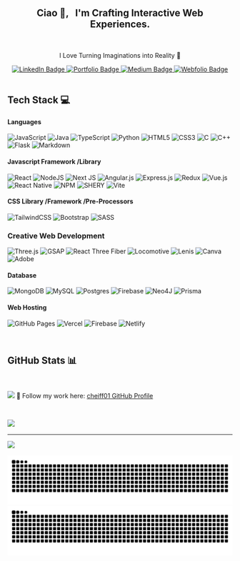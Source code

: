 <h2 align="center"> 
  Ciao 👋, &nbsp; I'm Crafting Interactive Web Experiences. 
  </h2>
  
</br>

<p align="center" style="text-align: center;">
  I Love Turning Imaginations into Reality 🚀
</p>

<div align="center">
  <a href="https://linkedin.com/in/atishaytuli07" target="_blank">
    <img src="https://img.shields.io/badge/LinkedIn-%230077B5.svg?logo=linkedin&logoColor=white" alt="LinkedIn Badge" />
  </a>
  <a href="#" target="_blank">
    <img src="https://img.shields.io/badge/Portfolio-%23593d88?logo=mongodb&logoColor=white&style=flat" alt="Portfolio Badge" />
  </a>
  <a href="https://medium.com/@atishaytuli07" target="_blank">
    <img src="https://img.shields.io/badge/Medium-12100E?logo=medium&logoColor=white" alt="Medium Badge" />
  </a>
  <a href="#" target="_blank">
    <img src="https://img.shields.io/badge/Webfolio-%23E34F26?logo=vercel&logoColor=white&style=flat" alt="Webfolio Badge" />
  </a>
</div>

</br>

## Tech Stack 💻 

#### Languages

![JavaScript](https://img.shields.io/badge/Javascript-%238511FA.svg?style=flat&logo=javascript&logoColor=%23F7DF1E) 
![Java](https://img.shields.io/badge/Java-ffdd54.svg?style=flat&logo=openjdk&logoColor=darkgreen)
![TypeScript](https://img.shields.io/badge/Typescript-%23323330.svg?style=flat&logo=typescript&logoColor=%234FC08D) 
![Python](https://img.shields.io/badge/Python-3670A0?style=flat&logo=python&logoColor=ffdd54)
![HTML5](https://img.shields.io/badge/HTML5-%23E34F26.svg?style=flat&logo=html5&logoColor=white) 
![CSS3](https://img.shields.io/badge/CSS3-hotpink.svg?style=flat&logo=css3&logoColor=white) 
![C](https://img.shields.io/badge/C-%23323330.svg?style=flat&logo=c&logoColor=%234FC08D) 
![C++](https://img.shields.io/badge/C++-%2300599C.svg?style=flat&logo=c%2B%2B&logoColor=white)
![Flask](https://img.shields.io/badge/Flask-%23323330.svg?style=flat&logo=flask&logoColor=%234FC08D) 
![Markdown](https://img.shields.io/badge/Markdown-%23323330.svg?style=flat&logo=markdown&logoColor=%234FC08D)


#### Javascript Framework /Library

![React](https://img.shields.io/badge/React.Js-%2300599C.svg?style=flat&logo=react&logoColor=ffdd54)
![NodeJS](https://img.shields.io/badge/Node.Js-6DA55F?style=flat&logo=node.js&logoColor=white)
![Next JS](https://img.shields.io/badge/Next-%2335495e?style=flat&logo=next.js&logoColor=ffdd54) 
![Angular.js](https://img.shields.io/badge/Angular.Js-%2335495e.svg?style=flat&logo=angularjs&logoColor=%234FC08D) 
![Express.js](https://img.shields.io/badge/Express.Js-%2335495e.svg?style=flat&logo=express&logoColor=ffdd54) 
![Redux](https://img.shields.io/badge/Redux-%23593d88.svg?style=flat&logo=redux&logoColor=%234FC08D)
![Vue.js](https://img.shields.io/badge/Vue.js-%2335495e.svg?style=flat&logo=vuedotjs&logoColor=ffdd54) 
![React Native](https://img.shields.io/badge/React_native-%2335495e.svg?style=flat&logo=react&logoColor=%234FC08D)
![NPM](https://img.shields.io/badge/NPM-%2335495e.svg?style=flat&logo=npm&logoColor=ffdd54) 
![SHERY](https://img.shields.io/badge/Shery.js-%2335495e.svg?style=flat&logo=npm&logoColor=ffdd54) 
![Vite](https://img.shields.io/badge/Vite-%2335495e.svg?style=flat&logo=vite&logoColor=ffdd54) 

#### CSS Library /Framework /Pre-Processors

![TailwindCSS](https://img.shields.io/badge/Tailwindcss-%2338B2AC.svg?style=flat&logo=tailwind-css&logoColor=white)
![Bootstrap](https://img.shields.io/badge/Bootstrap-%23593d88.svg?style=flat&logo=bootstrap&logoColor=white) 
![SASS](https://img.shields.io/badge/SASS-hotpink.svg?style=flat&logo=SASS&logoColor=white) 

### Creative Web Development

![Three.js](https://img.shields.io/badge/Three.js-%23000000.svg?style=flat-square&logo=three.js&logoColor=yellow)
![GSAP](https://img.shields.io/badge/GSAP-%23000000.svg?style=flat-square&logo=greensock&logoColor=blue)
![React Three Fiber](https://img.shields.io/badge/React%20Three%20Fiber-%23000000.svg?style=flat-square&logo=react&logoColor=%23E34F26)
![Locomotive](https://img.shields.io/badge/Locomotive-%23000000.svg?style=flat-square&logo=locomotive&logoColor=%23F7DF1E)
![Lenis](https://img.shields.io/badge/Lenis-%23000000.svg?style=flat-square&logo=webgl&logoColor=orange)
![Canva](https://img.shields.io/badge/Canva-%23000000.svg?style=flat-square&logo=canva&logoColor=blue)
![Adobe](https://img.shields.io/badge/Adobe-%23000000.svg?style=flat-square&logo=adobe&logoColor=red)

#### Database

![MongoDB](https://img.shields.io/badge/MongoDB-%234ea94b.svg?style=flat&logo=mongodb&logoColor=white) 
![MySQL](https://img.shields.io/badge/MySql-%2300599C.svg?style=flat&logo=mysql&logoColor=white)
![Postgres](https://img.shields.io/badge/Postgres-%23323330.svg?style=flat&logo=postgresql&logoColor=%234FC08D)
![Firebase](https://img.shields.io/badge/Firebase-%23E34F26?style=flat&logo=firebase&logoColor=ffcd34) 
![Neo4J](https://img.shields.io/badge/NeonDB-%23323330?style=flat&logo=neo4j&logoColor=blue) 
![Prisma](https://img.shields.io/badge/Prisma-%23323330?style=flat&logo=Prisma&logoColor=%234FC08D) 

#### Web Hosting

![GitHub Pages](https://img.shields.io/badge/GitHub%20Pages-%23E34F26.svg?style=flat&logo=github&logoColor=white)
![Vercel](https://img.shields.io/badge/Vercel-%23181717.svg?style=flat&logo=vercel&logoColor=%234FC08D)
![Firebase](https://img.shields.io/badge/Firebase-%23593d88?style=flat&logo=firebase&logoColor=red) 
![Netlify](https://img.shields.io/badge/Netlify-%23181717.svg?style=flat&logo=netlify&logoColor=%234FC08D)

</br>

## GitHub Stats 📊 

</br>

![](https://github-readme-streak-stats.herokuapp.com/?user=atishaytuli07&theme=default_repocard&hide_border=true)
🌟 Follow my work here: [cheiff01 GitHub Profile](https://github.com/atishaytuli07)

<br/>

![](https://github-readme-stats.vercel.app/api/top-langs/?username=atishaytuli07&theme=default_repocard&hide_border=true&include_all_commits=true&count_private=false&layout=compact)

---
[![](https://visitcount.itsvg.in/api?id=atishaytuli07&icon=0&color=0)](https://visitcount.itsvg.in)

![github contribution grid snake animation](https://raw.githubusercontent.com/atishaytuli07/atishaytuli07/output/github-contribution-grid-snake-dark.svg#gh-dark-mode-only)
![github contribution grid snake animation](https://raw.githubusercontent.com/atishaytuli07/atishaytuli07/output/github-contribution-grid-snake.svg#gh-light-mode-only)
